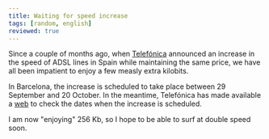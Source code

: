 ```yaml
---
title: Waiting for speed increase
tags: [random, english]
reviewed: true
---
```

Since a couple of months ago, when [Telefónica](http://www.telefonica.es) announced an increase in the speed of ADSL lines in Spain while maintaining the same price, we have all been impatient to enjoy a few measly extra kilobits.

In Barcelona, the increase is scheduled to take place between 29 September and 20 October. In the meantime, Telefónica has made available a [web](http://www.telefonicaonline.com/on/es/servnav/on.html?servicio=entrada&entrada=masvelocidad) to check the dates when the increase is scheduled.

I am now "enjoying" 256 Kb, so I hope to be able to surf at double speed soon.